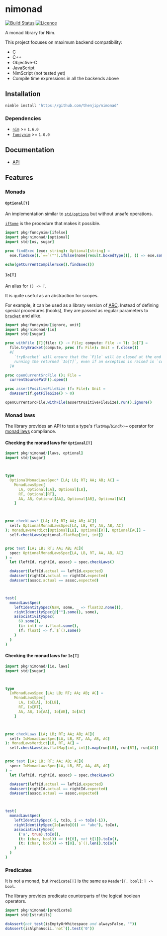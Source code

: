 # nimonad

[![Build Status](https://github.com/thenjip/nimonad/workflows/Tests/badge.svg?branch=main)](https://github.com/thenjip/nimonad/actions?query=workflow%3A"Tests"+branch%3A"main")
[![Licence](https://img.shields.io/github/license/thenjip/nimonad.svg)](https://raw.githubusercontent.com/thenjip/nimonad/main/LICENSE)

A monad library for Nim.

This project focuses on maximum backend compatibility:

- C
- C++
- Objective-C
- JavaScript
- NimScript (not tested yet)
- Compile time expressions in all the backends above

## Installation

```sh
nimble install 'https://github.com/thenjip/nimonad'
```

### Dependencies

- [`nim`](https://nim-lang.org/) >= `1.6.0`
- [`funcynim`](https://github.com/thenjip/funcynim) >= `1.0.0`

## Documentation

- [API](https://thenjip.github.io/nimonad)

## Features

### Monads

#### `Optional[T]`

An implementation similar to
[`std/options`](https://nim-lang.org/docs/options.html) but without unsafe
operations.

[`ifSome`](https://thenjip.github.io/nimonad/nimonad/reader.html#ifSome%2COptional%5BA%5D%2C%2C)
is the procedure that makes it possible.

```nim
import pkg/funcynim/[ifelse]
import pkg/nimonad/[optional]
import std/[os, sugar]

proc findExec (exe: string): Optional[string] =
  exe.findExe().`==`("").ifElse(none[result.boxedType()], () => exe.some())

echo(getCurrentCompilerExe().findExec())
```

#### `Io[T]`

An alias for `() -> T`.

It is quite useful as an abstraction for scopes.

For example, it can be used as a library version of
[ARC](https://nim-lang.org/blog/2020/10/15/introduction-to-arc-orc-in-nim.html).
Instead of defining special procedures (hooks), they are passed as regular parameters to
[`bracket`](https://thenjip.github.io/nimonad/nimonad/io.html#bracket%2CIo%5BA%5D%2C%2C)
and alike.

```nim
import pkg/funcynim/[ignore, unit]
import pkg/nimonad/[io]
import std/[sugar]

proc withFile [T](file: () -> File; compute: File -> T): Io[T] =
  file.tryBracket(compute, proc (f: File): Unit = f.close())
  #[
    `tryBracket` will ensure that the `File` will be closed at the end of
    running the returned `Io[T]`, even if an exception is raised in `compute`.
  ]#

proc openCurrentSrcFile (): File =
  currentSourcePath().open()

proc assertPositiveFileSize (f: File): Unit =
  doAssert(f.getFileSize() > 0)

openCurrentSrcFile.withFile(assertPositiveFileSize).run().ignore()
```

### Monad laws

The library provides an API to test a type's `flatMap`/`bind`/`>>=` operator for
[monad laws](https://miklos-martin.github.io/learn/fp/2016/03/10/monad-laws-for-regular-developers.html)
compliance.

#### Checking the monad laws for `Optional[T]`

```nim
import pkg/nimonad/[laws, optional]
import std/[sugar]



type
  OptionalMonadLawsSpec* [LA; LB; RT; AA; AB; AC] =
    MonadLawsSpec[
      LA, Optional[LA], Optional[LB],
      RT, Optional[RT],
      AA, AB, Optional[AA], Optional[AB], Optional[AC]
    ]



proc checkLaws* [LA; LB; RT; AA; AB; AC](
  self: OptionalMonadLawsSpec[LA, LB, RT, AA, AB, AC]
): MonadLawsVerdict[Optional[LB], Optional[RT], Optional[AC]] =
  self.checkLaws(optional.flatMap[int, int])


proc test [LA; LB; RT; AA; AB; AC](
  spec: OptionalMonadLawsSpec[LA, LB, RT, AA, AB, AC]
) =
  let (leftId, rightId, assoc) = spec.checkLaws()

  doAssert(leftId.actual == leftId.expected)
  doAssert(rightId.actual == rightId.expected)
  doAssert(assoc.actual == assoc.expected)



test(
  monadLawsSpec(
    leftIdentitySpec(NaN, some, _ => float32.none()),
    rightIdentitySpec(@[""].some(), some),
    associativitySpec(
      69.some(),
      (i: int) => i.float.some(),
      (f: float) => f.`$`().some()
    )
  )
)
```

#### Checking the monad laws for `Io[T]`

```nim
import pkg/nimonad/[io, laws]
import std/[sugar]



type
  IoMonadLawsSpec [LA; LB; RT; AA; AB; AC] =
    MonadLawsSpec[
      LA, Io[LA], Io[LB],
      RT, Io[RT],
      AA, AB, Io[AA], Io[AB], Io[AC]
    ]



proc checkLaws [LA; LB; RT; AA; AB; AC](
  self: IoMonadLawsSpec[LA, LB, RT, AA, AB, AC]
): MonadLawsVerdict[LB, RT, AC] =
  self.checkLaws(io.flatMap[int, int]).map(run[LB], run[RT], run[AC])


proc test [LA; LB; RT; AA; AB; AC](
  spec: IoMonadLawsSpec[LA, LB, RT, AA, AB, AC]
) =
  let (leftId, rightId, assoc) = spec.checkLaws()

  doAssert(leftId.actual == leftId.expected)
  doAssert(rightId.actual == rightId.expected)
  doAssert(assoc.actual == assoc.expected)



test(
  monadLawsSpec(
    leftIdentitySpec(-5, toIo, i => toIo(-i)),
    rightIdentitySpec(Io[auto](() => "abc"), toIo),
    associativitySpec(
      ('a', true).toIo(),
      (t: (char, bool)) => (t[0], not t[1]).toIo(),
      (t: (char, bool)) => t[0].`$`().len().toIo()
    )
  )
)
```

### Predicates

It is not a monad, but `Predicate[T]` is the same as `Reader[T, bool]`:
`T -> bool`.

The library provides predicate counterparts of the logical boolean operators.

```nim
import pkg/nimonad/[predicate]
import std/[strutils]

doAssert(not test(isEmptyOrWhitespace and alwaysFalse, ""))
doAssert(isAlphaAscii.`not`().test('0'))
```
